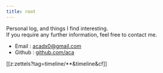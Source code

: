 ```yaml
---
title: root
---
```


Personal log, and things I find interesting.  
If you require any further information, feel free to contact me.

- Email : [acadx0@gmail.com](mailto:acadx0@gmail.com)
- Github : [github.com/aca](https://github.com/aca)

[[z:zettels?tag=timeline/**&timeline&cf]]
